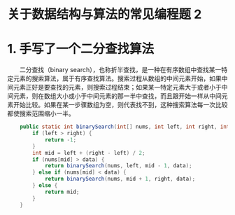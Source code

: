 # 关于数据结构与算法的常见编程题 2

# 1. 手写了一个二分查找算法

　　二分查找（binary search），也称折半查找，是一种在有序数组中查找某一特定元素的搜索算法，属于有序查找算法。搜索过程从数组的中间元素开始，如果中间元素正好是要查找的元素，则搜索过程结束；如果某一特定元素大于或者小于中间元素，则在数组大小或小于中间元素的那一半中查找，而且跟开始一样从中间元素开始比较。如果在某一步骤数组为空，则代表找不到，这种搜索算法每一次比较都使搜索范围缩小一半。

```java
    public static int binarySearch(int[] nums, int left, int right, int data) {
        if (left > right) {
            return -1;
        }
        int mid = left + (right - left) / 2;
        if (nums[mid] > data) {
            return binarySearch(nums, left, mid - 1, data);
        } else if (nums[mid] < data) {
            return binarySearch(nums, mid + 1, right, data);
        } else {
            return mid;
        }
    }
```

